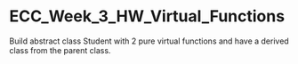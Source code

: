 # ECC_Week_3_HW_Virtual_Functions
Build abstract class Student with 2 pure virtual functions and have a derived class from the parent class.
